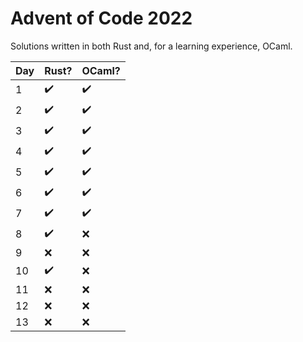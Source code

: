 # Advent of Code 2022

Solutions written in both Rust and, for a learning experience, OCaml.

| Day | Rust? | OCaml? |
| --- | ----- | ------ |
| 1   | ✔️     | ✔️      |
| 2   | ✔️     | ✔️      |
| 3   | ✔️     | ✔️      |
| 4   | ✔️     | ✔️      |
| 5   | ✔️     | ✔️      |
| 6   | ✔️     | ✔️      |
| 7   | ✔️     | ✔️      |
| 8   | ✔️     | ❌     |
| 9   | ❌    | ❌     |
| 10  | ✔️     | ❌     |
| 11  | ❌    | ❌     |
| 12  | ❌    | ❌     |
| 13  | ❌    | ❌     |
